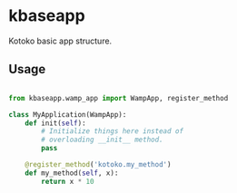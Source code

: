 # kbaseapp

Kotoko basic app structure.

## Usage

```python

from kbaseapp.wamp_app import WampApp, register_method

class MyApplication(WampApp):
    def init(self):
        # Initialize things here instead of
        # overloading __init__ method.
        pass

    @register_method('kotoko.my_method')
    def my_method(self, x):
        return x * 10

```

